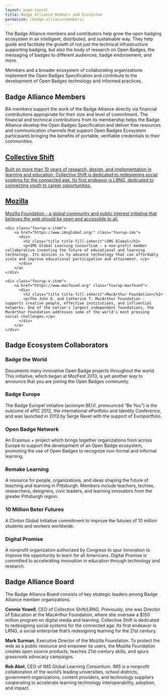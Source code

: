 ```yaml
---
layout: page-twocol
title: Badge Alliance Members and Ecosystem
permalink: /badge-alliance/members/
---
```

The Badge Alliance members and contributors help grow the open badging ecosystem in an intelligent, distributed, and sustainable way. They help guide and facilitate the growth of not just the technical infrastructure supporting badging, but also the body of research on Open Badges, the messaging of badges to different audiences, badge endorsement, and more. 

Members and a broader ecosystem of collaborating organizations implement the Open Badges Specification and contribute to the development of Open Badges technology and informed practices. 

<h2 class="title title-content">Badge Alliance Members</h2>

BA members support the work of the Badge Alliance directly via financial contributions appropriate for their size and level of commitment. The financial and technical contributions from its membership helps the Badge Alliance develop the Open Badges Specification and deliver free resources and communication channels that support Open Badges Ecosystem participants bringing the benefits of portable, verifiable credentials to their communities.

<div class="fourup fourup-members">
    <div class="fourup-x-item">
        <a href="http://collectiveshift.org" class="fourup-lrng">
            <div>
                <h2 class="title title-fill-inherit">Collective Shift</h2>
                <p>Built on more than 10 years of research, design, and implementation in learning and education, Collective Shift is dedicated to redesigning social systems for the connected age. Its first endeavor is LRNG, dedicated to connecting youth to career opportunities.</p>
            </div>
        </a>
    </div>
    <div class="fourup-x-item">
        <a href="http://mozillafoundation.org" class="fourup-mozilla">
          <div>
            <h2 class="title title-fill-inherit">Mozilla</h2>
            <p>Mozilla Foundation - a global community and public interest initiative that believes the web should be open and accessible to all. </p>
          </div>
        </a>
    </div>

    <div class="fourup-x-item">
        <a href="https://www.imsglobal.org/" class="fourup-ims">
          <div>
            <h2 class="title title-fill-inherit">IMS Global</h2>
            <p>IMS Global Learning Consortium - a non-profit member collaborative inventing the future of educational and learning technology. Its mission is to advance technology that can affordably scale and improve educational participation and attainment. </p>
          </div>
        </a>
    </div>

    <div class="fourup-x-item">
        <a href="https://www.macfound.org" class="fourup-macfound">
          <div>
            <h2 class="title title-fill-inherit">MacArthur Foundation</h2>
            <p>The John D. and Catherine T. MacArthur Foundation - supports creative people, effective institutions, and influential networks. One of the nation's largest independent foundations, the MacArthur Foundation addresses some of the world’s most pressing social challenges.</p>
          </div>
        </a>
    </div>
</div>

<h2 class="title title-content">Badge Ecosystem Collaborators</h2>

<h3 class="title title-secondary">Badge the World</h3>
Documents many innovative Open Badge projects throughout the world. This initiative, which began at MozFest 2013, is yet another way to announce that you are joining the Open Badges community.

<h3 class="title title-secondary">Badge Europe</h3>
The Badge Europe! initiative (acronym BEU!, pronounced “Be You”) is the outcome of ePIC 2012, the international ePortfolio and Identity Conference, and was launched in 2013 by Serge Ravet with the support of Europortfolio.

<h3 class="title title-secondary">Open Badge Network</h3>
An Erasmus + project which brings together organizations from across Europe to support the development of an Open Badge ecosystem, promoting the use of Open Badges to recognize non-formal and informal learning.

<h3 class="title title-secondary">Remake Learning</h3>
A resource for people, organizations, and ideas shaping the future of teaching and learning in Pittsburgh. Members include teachers, techies, researchers, designers, civic leaders, and learning innovators from the greater Pittsburgh region.

<h3 class="title title-secondary">10 Million Beter Futures</h3>
A Clinton Global Initiative commitment to improve the futures of 10 million students and workers worldwide.

<h3 class="title title-secondary">Digital Promise</h3>
A nonprofit organization authorized by Congress to spur innovation to improve the opportunity to learn for all Americans. Digital Promise is committed to accelerating innovation in education through technology and research. 

<h2 class="title title-content">Badge Alliance Board</h2>
The Badge Alliance Board consists of key strategic leaders among Badge Alliance member organizations.

**Connie Yowell**, CEO of Collective Shift/LRNG. Previously, she was Director of Education at the MacArthur Foundation, where she oversaw a $150 million program on digital media and learning. Collective Shift is dedicated to redesigning social systems for the connected age. Its first endeavor is LRNG, a social enterprise that’s redesigning learning for the 21st century.

**Mark Surman**, Executive Director of the Mozilla Foundation. To protect the web as a public resource and empower its users, the Mozilla Foundation creates open source products, teaches 21st-century skills, and spurs grassroots advocacy campaigns. 

**Rob Abel**, CEO of IMS Global Learning Consortium. IMS is a nonprofit collaboration of the world’s leading universities, school districts, government organizations, content providers, and technology suppliers cooperating to accelerate learning technology interoperability, adoption, and impact.
